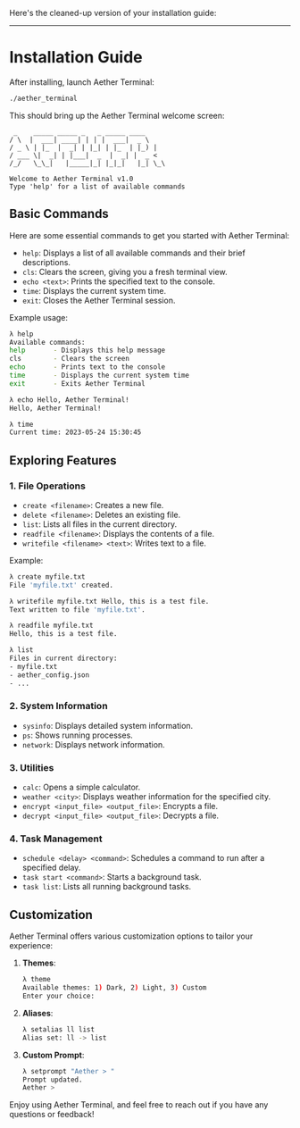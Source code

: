 Here's the cleaned-up version of your installation guide:

---

# Installation Guide

After installing, launch Aether Terminal:

```bash
./aether_terminal
```

This should bring up the Aether Terminal welcome screen:

```
 _    _____ _____ _   _ _____ ____
/ \  |  ___| ____| | | |  ___|  _ \
/ _ \ | |_  |  _| | |_| | |_  | |_) |
/ ___ \|  _| | |___|  _  |  _| |  _ <
/_/   \_\_|   |_____|_| |_|_|   |_| \_\

Welcome to Aether Terminal v1.0
Type 'help' for a list of available commands
```

## Basic Commands

Here are some essential commands to get you started with Aether Terminal:

- `help`: Displays a list of all available commands and their brief descriptions.
- `cls`: Clears the screen, giving you a fresh terminal view.
- `echo <text>`: Prints the specified text to the console.
- `time`: Displays the current system time.
- `exit`: Closes the Aether Terminal session.

Example usage:

```bash
λ help
Available commands:
help       - Displays this help message
cls        - Clears the screen
echo       - Prints text to the console
time       - Displays the current system time
exit       - Exits Aether Terminal

λ echo Hello, Aether Terminal!
Hello, Aether Terminal!

λ time
Current time: 2023-05-24 15:30:45
```

## Exploring Features

### 1. File Operations

- `create <filename>`: Creates a new file.
- `delete <filename>`: Deletes an existing file.
- `list`: Lists all files in the current directory.
- `readfile <filename>`: Displays the contents of a file.
- `writefile <filename> <text>`: Writes text to a file.

Example:

```bash
λ create myfile.txt
File 'myfile.txt' created.

λ writefile myfile.txt Hello, this is a test file.
Text written to file 'myfile.txt'.

λ readfile myfile.txt
Hello, this is a test file.

λ list
Files in current directory:
- myfile.txt
- aether_config.json
- ...
```

### 2. System Information

- `sysinfo`: Displays detailed system information.
- `ps`: Shows running processes.
- `network`: Displays network information.

### 3. Utilities

- `calc`: Opens a simple calculator.
- `weather <city>`: Displays weather information for the specified city.
- `encrypt <input_file> <output_file>`: Encrypts a file.
- `decrypt <input_file> <output_file>`: Decrypts a file.

### 4. Task Management

- `schedule <delay> <command>`: Schedules a command to run after a specified delay.
- `task start <command>`: Starts a background task.
- `task list`: Lists all running background tasks.

## Customization

Aether Terminal offers various customization options to tailor your experience:

1. **Themes**:
   ```bash
   λ theme
   Available themes: 1) Dark, 2) Light, 3) Custom
   Enter your choice:
   ```

2. **Aliases**:
   ```bash
   λ setalias ll list
   Alias set: ll -> list
   ```

3. **Custom Prompt**:
   ```bash
   λ setprompt "Aether > "
   Prompt updated.
   Aether >
   ```


Enjoy using Aether Terminal, and feel free to reach out if you have any questions or feedback!